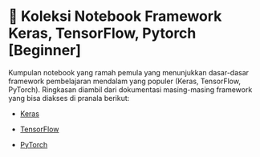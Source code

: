# 🧠 Koleksi Notebook Framework Keras, TensorFlow, Pytorch [Beginner]

Kumpulan notebook yang ramah pemula yang menunjukkan dasar-dasar framework pembelajaran mendalam yang populer (Keras, TensorFlow, PyTorch). Ringkasan diambil dari dokumentasi masing-masing framework yang bisa diakses di pranala berikut:

* [Keras](https://keras.io/api/)

* [TensorFlow](https://www.tensorflow.org/api_docs/python/tf)

* [PyTorch](https://pytorch.org/docs/stable/index.html)
